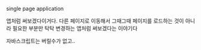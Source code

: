 single page application

앱처럼 써보겠다이거다.
다른 페이지로 이동해서 그때그때 페이지를 로드하는 것이 아니라
필요한 부분만 탁탁 변경하는 앱처럼 써보겠다는 이야기다

자바스크립트는 버릴수가 없고..
